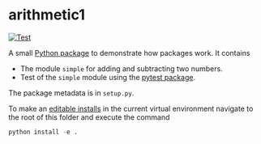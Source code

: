 arithmetic1
===========

<!-- badges: start -->
[![Test](https://github.com/robertdj/arithmetic1.py/workflows/test/badge.svg)](https://github.com/robertdj/arithmetic1.py/actions)
<!-- badges: end -->


A small [Python package](https://docs.python.org/3/tutorial/modules.html#packages) to demonstrate how packages work.
It contains

- The module `simple` for adding and subtracting two numbers.
- Test of the `simple` module using the [pytest package](https://pytest.org).

The package metadata is in `setup.py`.

To make an [editable installs](https://setuptools.pypa.io/en/latest/userguide/development_mode.html) in the current virtual environment navigate to the root of this folder and execute the command

```python
python install -e .
```

```python
```

```python
```

```python
```

